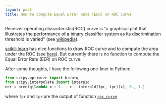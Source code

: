 ```yaml
---
layout: post
title: How to compute Equal Error Rate (EER) on ROC curve
---
```


Receiver operating characteristic(ROC) curve is "a graphical plot that illustrates 
the performance of a binary classifier system as its discrimination threshold is varied" 
(see [wikipedia](https://en.wikipedia.org/wiki/Receiver_operating_characteristic)).

[scikit-learn](http://scikit-learn.org/) has nice functions to draw ROC curve and to compute the area under the ROC (see [here](http://scikit-learn.org/stable/modules/model_evaluation.html#roc-metrics)). But currently there is no function to compute the Equal Error Rate (EER) on ROC curve.

After some thoughts, I have the following one-liner in Python:

```python
from scipy.optimize import brentq
from scipy.interpolate import interp1d
eer = brentq(lambda x : 1. - x - interp1d(fpr, tpr)(x), 0., 1.)
```

where `fpr` and `tpr` are the output of function [`roc_curve`](http://scikit-learn.org/stable/modules/generated/sklearn.metrics.roc_curve.html#sklearn.metrics.roc_curve) 
